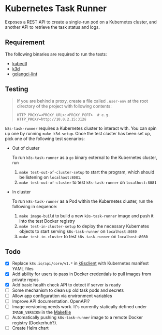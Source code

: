 # Kubernetes Task Runner

Exposes a REST API to create a single-run pod on a Kubernetes cluster, and another API to retrieve the task status and logs.

## Requirement

The following binaries are required to run the tests:
- [kubectl](https://kubernetes.io/docs/tasks/tools/install-kubectl/)
- [k3d](https://k3d.io/#installation)
- [golangci-lint](https://golangci-lint.run/usage/install/#local-installation)

## Testing

> If you are behind a proxy, create a file called `.user-env` at the root directory of the project with following contents:
> ```
> HTTP_PROXY=<PROXY_URL>:<PROXY_PORT>  # e.g. HTTP_PROXY=http://10.0.2.15:3128
> ```

`k8s-task-runner` requires a Kubernetes cluster to interact with. You can spin up one by running `make k3d-setup`. Once the test cluster has been set up, pick one of the following test scenarios:

- Out of cluster

  To run `k8s-task-runner` as a `go` binary external to the Kubernetes cluster, run
  1. `make test-out-of-cluster-setup` to start the program, which should be listening on `localhost:8081`.
  1. `make test-out-of-cluster` to test `k8s-task-runner` on `localhost:8081`
- In cluster

  To run `k8s-task-runner` as a Pod within the Kubernetes cluster, run the following in sequence:
  1. `make image-build` to build a new `k8s-task-runner` image and push it into the test Docker registry
  1. `make test-in-cluster-setup` to deploy the necessary Kubernetes objects to start serving `k8s-task-runner` on `localhost:8080`
  1. `make test-in-cluster` to test `k8s-task-runner` on `localhost:8080`

## Todo

- [x] Replace `k8s.io/api/core/v1.*` in [k8sclient](./k8sclient/k8sclient.go) with Kubernetes manifest YAML files
- [x] Add ability for users to pass in Docker credentials to pull images from private repos
- [X] Add basic health check API to detect if server is ready
- [ ] Some mechanism to clean up old task pods and secrets
- [ ] Allow app configuration via environment variables
- [ ] Improve API documentation. OpenAPI?
- [ ] Image versioning needs work. It's currently statically defined under `IMAGE_VERSION` in the [Makefile](./Makefile)
- [ ] Automatically pushing `k8s-task-runner` image to a remote Docker registry (Dockerhub?).
- [ ] Create Helm chart
